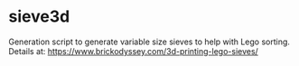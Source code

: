 # sieve3d

Generation script to generate variable size sieves to help with Lego sorting. Details at: https://www.brickodyssey.com/3d-printing-lego-sieves/
